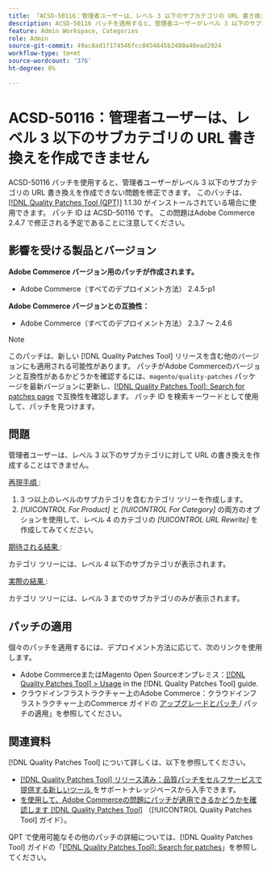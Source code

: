 ```yaml
---
title: 「ACSD-50116：管理者ユーザーは、レベル 3 以下のサブカテゴリの URL 書き換えを作成できません」
description: ACSD-50116 パッチを適用すると、管理者ユーザーがレベル 3 以下のサブカテゴリの URL 書き換えを作成できないAdobe Commerceの問題を修正できます。
feature: Admin Workspace, Categories
role: Admin
source-git-commit: 49ac8ad1f174546fcc0454645b2480a40ead2924
workflow-type: tm+mt
source-wordcount: '376'
ht-degree: 0%

---
```


# ACSD-50116：管理者ユーザーは、レベル 3 以下のサブカテゴリの URL 書き換えを作成できません

ACSD-50116 パッチを使用すると、管理者ユーザーがレベル 3 以下のサブカテゴリの URL 書き換えを作成できない問題を修正できます。 このパッチは、[[!DNL Quality Patches Tool (QPT)]](https://experienceleague.adobe.com/en/docs/commerce-knowledge-base/kb/announcements/commerce-announcements/magento-quality-patches-released-new-tool-to-self-serve-quality-patches) 1.1.30 がインストールされている場合に使用できます。 パッチ ID は ACSD-50116 です。 この問題はAdobe Commerce 2.4.7 で修正される予定であることに注意してください。

## 影響を受ける製品とバージョン

**Adobe Commerce バージョン用のパッチが作成されます。**

* Adobe Commerce（すべてのデプロイメント方法） 2.4.5-p1

**Adobe Commerce バージョンとの互換性：**

* Adobe Commerce（すべてのデプロイメント方法） 2.3.7 ～ 2.4.6

>[!NOTE]
>
>このパッチは、新しい [!DNL Quality Patches Tool] リリースを含む他のバージョンにも適用される可能性があります。 パッチがAdobe Commerceのバージョンと互換性があるかどうかを確認するには、`magento/quality-patches` パッケージを最新バージョンに更新し、[[!DNL Quality Patches Tool]: Search for patches page](https://experienceleague.adobe.com/tools/commerce-quality-patches/index.html) で互換性を確認します。 パッチ ID を検索キーワードとして使用して、パッチを見つけます。

## 問題

管理者ユーザーは、レベル 3 以下のサブカテゴリに対して URL の書き換えを作成することはできません。

<u> 再現手順 </u>:

1. 3 つ以上のレベルのサブカテゴリを含むカテゴリ ツリーを作成します。
1. *[!UICONTROL For Product]* と *[!UICONTROL For Category]* の両方のオプションを使用して、レベル 4 のカテゴリの *[!UICONTROL URL Rewrite]* を作成してみてください。

<u> 期待される結果 </u>:

カテゴリ ツリーには、レベル 4 以下のサブカテゴリが表示されます。

<u> 実際の結果 </u>:

カテゴリ ツリーには、レベル 3 までのサブカテゴリのみが表示されます。

## パッチの適用

個々のパッチを適用するには、デプロイメント方法に応じて、次のリンクを使用します。

* Adobe CommerceまたはMagento Open Sourceオンプレミス：[[!DNL Quality Patches Tool] > Usage](https://experienceleague.adobe.com/docs/commerce-operations/tools/quality-patches-tool/usage.html) in the [!DNL Quality Patches Tool] guide.
* クラウドインフラストラクチャー上のAdobe Commerce：クラウドインフラストラクチャー上のCommerce ガイドの [ アップグレードとパッチ ](https://experienceleague.adobe.com/docs/commerce-cloud-service/user-guide/develop/upgrade/apply-patches.html)/ パッチの適用」を参照してください。

## 関連資料

[!DNL Quality Patches Tool] について詳しくは、以下を参照してください。

* [[!DNL Quality Patches Tool]  リリース済み：品質パッチをセルフサービスで提供する新しいツール ](https://experienceleague.adobe.com/en/docs/commerce-knowledge-base/kb/announcements/commerce-announcements/magento-quality-patches-released-new-tool-to-self-serve-quality-patches) をサポートナレッジベースから入手できます。
* [ を使用して、Adobe Commerceの問題にパッチが適用できるかどうかを確認します  [!DNL Quality Patches Tool]](/help/tools/quality-patches-tool/patches-available-in-qpt/check-patch-for-magento-issue-with-magento-quality-patches.md) （[!UICONTROL Quality Patches Tool] ガイド）。


QPT で使用可能なその他のパッチの詳細については、[!DNL Quality Patches Tool] ガイドの「[[!DNL Quality Patches Tool]: Search for patches](https://experienceleague.adobe.com/tools/commerce-quality-patches/index.html)」を参照してください。
